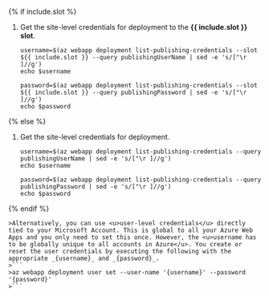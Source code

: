 {% if include.slot %}
1. Get the site-level credentials for deployment to the **{{ include.slot }} slot**.

    ```shell
    username=$(az webapp deployment list-publishing-credentials --slot ${{ include.slot }} --query publishingUserName | sed -e 's/["\r ]//g')
    echo $username

    password=$(az webapp deployment list-publishing-credentials --slot ${{ include.slot }} --query publishingPassword | sed -e 's/["\r ]//g')
    echo $password
    ```
{% else %}
1. Get the site-level credentials for deployment.

    ```shell
    username=$(az webapp deployment list-publishing-credentials --query publishingUserName | sed -e 's/["\r ]//g')
    echo $username

    password=$(az webapp deployment list-publishing-credentials --query publishingPassword | sed -e 's/["\r ]//g')
    echo $password
    ```
{% endif %}

    >Alternatively, you can use <u>user-level credentials</u> directly tied to your Microsoft Account. This is global to all your Azure Web Apps and you only need to set this once. However, the <u>username has to be globally unique to all accounts in Azure</u>. You create or reset the user credentials by executing the following with the appropriate _{username}_ and _{password}_.
    >```
    >az webapp deployment user set --user-name '{username}' --password '{password}'
    >```